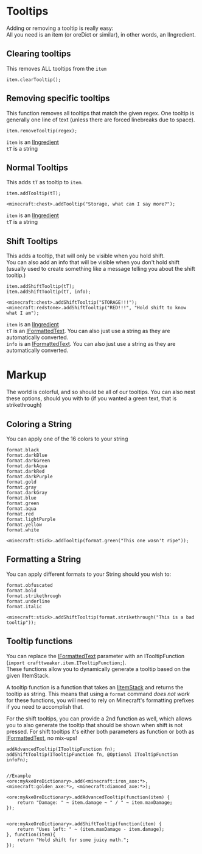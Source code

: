 # Tooltips

Adding or removing a tooltip is really easy:  
All you need is an item (or oreDict or similar), in other words, an IIngredient.

## Clearing tooltips
This removes ALL tooltips from the `item`
```zenscript
item.clearTooltip();
```

## Removing specific tooltips
This function removes all tooltips that match the given regex.
One tooltip is generally one line of text (unless there are forced linebreaks due to space).
```zenscript
item.removeTooltip(regex);
```
`item` is an [IIngredient](/Vanilla/Variable_Types/IIngredient/)  
`tT` is a string


## Normal Tooltips
This adds `tT` as tooltip to `item`.
```zenscript
item.addTooltip(tT);

<minecraft:chest>.addTooltip("Storage, what can I say more?");
```
`item` is an [IIngredient](/Vanilla/Variable_Types/IIngredient/)  
`tT` is a string

## Shift Tooltips
This adds a tooltip, that will only be visible when you hold shift.  
You can also add an info that will be visible when you don't hold shift (usually used to create something like a message telling you about the shift tooltip.)

```zenscript
item.addShiftTooltip(tT);
item.addShiftTooltip(tT, info);

<minecraft:chest>.addShiftTooltip("STORAGE!!!");
<minecraft:redstone>.addShiftTooltip("RED!!!", "Hold shift to know what I am");
```
`item` is an [IIngredient](/Vanilla/Variable_Types/IIngredient/)  
`tT` is an [IFormattedText](/Vanilla/Utils/IFormattedText/). You can also just use a string as they are automatically converted.  
`info` is an [IFormattedText](/Vanilla/Utils/IFormattedText/). You can also just use a string as they are automatically converted.  


# Markup
The world is colorful, and so should be all of our tooltips.
You can also nest these options, should you with to (if you wanted a green text, that is strikethrough)

## Coloring a String

You can apply one of the 16 colors to your string
```zenscript
format.black
format.darkBlue
format.darkGreen
format.darkAqua
format.darkRed
format.darkPurple
format.gold
format.gray
format.darkGray
format.blue
format.green
format.aqua
format.red
format.lightPurple
format.yellow
format.white
```

```zenscript
<minecraft:stick>.addTooltip(format.green("This one wasn't ripe"));
```

## Formatting a String
You can apply different formats to your String should you wish to:
```zenscript
format.obfuscated
format.bold
format.strikethrough
format.underline
format.italic
```

```zenscript
<minecraft:stick>.addShiftTooltip(format.strikethrough("This is a bad tooltip"));
```


## Tooltip functions
You can replace the [IFormattedText](/Vanilla/Utils/IFormattedText/) parameter with an ITooltipFunction (`import crafttweaker.item.ITooltipFunction;`).  
These functions allow you to dynamically generate a tooltip based on the given IItemStack.

A tooltip function is a function that takes an [IItemStack](/Vanilla/Items/IItemStack/) and returns the tooltip as string.
This means that using a `format` command _does not work_ for these functions, you will need to rely on Minecraft's formatting prefixes if you need to accomplish that.

For the shift tooltips, you can provide a 2nd function as well, which allows you to also generate the tooltip that should be shown when shift is not pressed.
For shift tooltips it's either both parameters as function or both as [IFormattedText](/Vanilla/Utils/IFormattedText/), no mix-ups!

```zenscript
addAdvancedTooltip(ITooltipFunction fn);
addShiftTooltip(ITooltipFunction fn, @Optional ITooltipFunction infoFn);


//Example
<ore:myAxeOreDictionary>.add(<minecraft:iron_axe:*>, <minecraft:golden_axe:*>, <minecraft:diamond_axe:*>);

<ore:myAxeOreDictionary>.addAdvancedTooltip(function(item) {   
    return "Damage: " ~ item.damage ~ " / " ~ item.maxDamage;
});


<ore:myAxeOreDictionary>.addShiftTooltip(function(item) {    
    return "Uses left: " ~ (item.maxDamage - item.damage);
}, function(item){
    return "Hold shift for some juicy math.";
});
```
